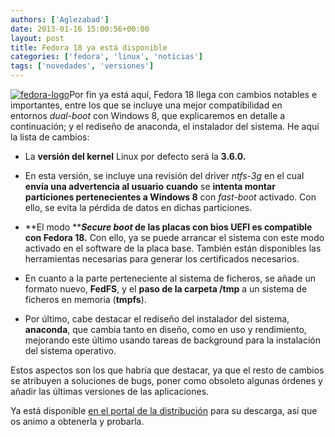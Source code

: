 ```yaml
---
authors: ['Aglezabad']
date: 2013-01-16 15:00:56+00:00
layout: post
title: Fedora 18 ya está disponible
categories: ['fedora', 'linux', 'noticias']
tags: ['novedades', 'versiones']
---
```


[![fedora-logo](http://www.univunix.com/wp-content/uploads/fedora-logo-300x296.png)](http://www.univunix.com/wp-content/uploads/fedora-logo.png)Por fin ya está aquí, Fedora 18 llega con cambios notables e importantes, entre los que se incluye una mejor compatibilidad en entornos _dual-boot_ con Windows 8, que explicaremos en detalle a continuación; y el rediseño de anaconda, el instalador del sistema. He aquí la lista de cambios:



	
  * La **versión del kernel** Linux por defecto será la **3.6.0.**



	
  * En esta versión, se incluye una revisión del driver _ntfs-3g_ en el cual **envía una advertencia al usuario** **cuando** se **intenta montar particiones pertenecientes a Windows 8** con _fast-boot_ activado. Con ello, se evita la pérdida de datos en dichas particiones.



	
  * **El modo ****_Secure boot_ de las placas con bios UEFI es compatible con Fedora 18.** Con ello, ya se puede arrancar el sistema con este modo activado en el software de la placa base. También están disponibles las herramientas necesarias para generar los certificados necesarios.



	
  * En cuanto a la parte perteneciente al sistema de ficheros, se añade un formato nuevo, **FedFS**, y el **paso de la carpeta /tmp** a un sistema de ficheros en memoria (**tmpfs**).



	
  * Por último, cabe destacar el rediseño del instalador del sistema, **anaconda**, que cambia tanto en diseño, como en uso y rendimiento, mejorando este último usando tareas de background para la instalación del sistema operativo.


Estos aspectos son los que habría que destacar, ya que el resto de cambios se atribuyen a soluciones de bugs, poner como obsoleto algunas órdenes y añadir las últimas versiones de las aplicaciones.

Ya está disponible [en el portal de la distribución](http://fedoraproject.org/get-fedora?stF18) para su descarga, así que os animo a obtenerla y probarla.
